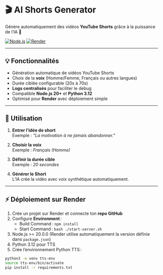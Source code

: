# 🎬 AI Shorts Generator

Génère automatiquement des vidéos **YouTube Shorts** grâce à la puissance de l’IA 🤖

[![Node.js](https://img.shields.io/badge/Node.js->=20.0.0-brightgreen)](https://nodejs.org/)
[![Render](https://img.shields.io/badge/Render-Deploy-blue)](https://render.com/)

---

## 💡 Fonctionnalités
- Génération automatique de vidéos YouTube Shorts
- Choix de la **voix** (Homme/Femme, Français ou autres langues)
- Durée ciblée configurable (20s à 70s)
- **Logs centralisés** pour faciliter le debug
- Compatible **Node.js 20+** et **Python 3.12**
- Optimisé pour **Render** avec déploiement simple

---

## 📝 Utilisation

1. **Entrer l’idée de short**  
   Exemple : *“La motivation à ne jamais abandonner.”*

2. **Choisir la voix**  
   Exemple : *Français (Homme)*

3. **Définir la durée cible**  
   Exemple : *20 secondes*

4. **Générer le Short**  
   L’IA crée la vidéo avec voix synthétique automatiquement.

---

## ⚡ Déploiement sur Render

1. Crée un projet sur Render et connecte ton **repo GitHub**
2. Configure **Environment** :
   - Build Command : `npm install`
   - Start Command : `bash ./start-server.sh`
3. Node.js >= 20.0.0 (Render utilise automatiquement la version définie dans `package.json`)
4. Python 3.12 pour TTS
5. Crée l’environnement Python TTS :

```bash
python3 -m venv tts-env
source tts-env/bin/activate
pip install -r requirements.txt
